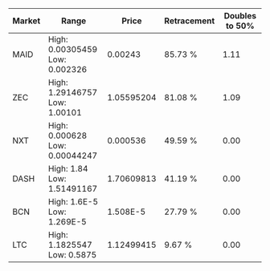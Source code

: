 | Market | Range | Price| Retracement | Doubles to 50% |
| --- | --- | --- | --- | --- |
| MAID | High: 0.00305459<br />Low: 0.002326 | 0.00243 | 85.73 % | 1.11 |
| ZEC | High: 1.29146757<br />Low: 1.00101 | 1.05595204 | 81.08 % | 1.09 |
| NXT | High: 0.000628<br />Low: 0.00044247 | 0.000536 | 49.59 % | 0.00 |
| DASH | High: 1.84<br />Low: 1.51491167 | 1.70609813 | 41.19 % | 0.00 |
| BCN | High: 1.6E-5<br />Low: 1.269E-5 | 1.508E-5 | 27.79 % | 0.00 |
| LTC | High: 1.1825547<br />Low: 0.5875 | 1.12499415 | 9.67 % | 0.00 |
